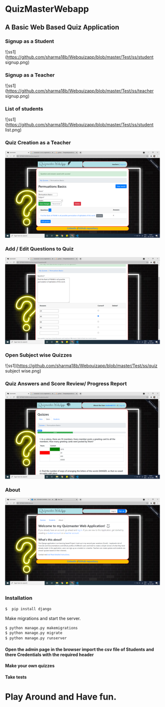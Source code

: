 #                           QuizMasterWebapp
##               A Basic Web Based Quiz Application
###                            Signup as a Student
![ss1](https://github.com/sharma18b/Webquizapp/blob/master/Test/ss/student signup.png)
###                            Signup as a Teacher
![ss1](https://github.com/sharma18b/Webquizapp/blob/master/Test/ss/teacher signup.png)
###                             List of students
![ss1](https://github.com/sharma18b/Webquizapp/blob/master/Test/ss/student list.png)
###                         Quiz Creation as a Teacher
![ss1](https://github.com/sharma18b/Webquizapp/blob/master/Test/ss/create_quiz.png)
###                         Add / Edit Questions to Quiz
![ss1](https://github.com/sharma18b/Webquizapp/blob/master/Test/ss/add_ques.png)
###                         Open Subject wise Quizzes
![ss1](https://github.com/sharma18b/Webquizapp/blob/master/Test/ss/quiz subject wise.png)
###                 Quiz Answers and Score Review/ Progress Report
![ss1](https://github.com/sharma18b/Webquizapp/blob/master/Test/ss/analyse_your_performance.png.png)
###                                   About
![ss1](https://github.com/sharma18b/Webquizapp/blob/master/Test/ss/about.png)
## 
### Installation

```sh
$  pip install django
```

Make migrations and start the server.
```sh
$ python manage.py makemigrations
$ python manage.py migrate
$ python manage.py runserver
```
#### Open the admin page in the browser import the csv file of Students and there Credentials with the required header 
#### Make your own quizzes 
#### Take tests
# Play Around and Have fun.

